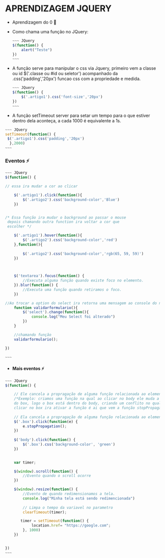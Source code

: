 # APRENDIZAGEM JQUERY

- Aprendizagem do 0 :tada:

  
  
- Como chama uma função no JQuery:

  ```javascript
  ~~~ JQuery
  $(function() {
      alert("Teste")
  })
  ~~~
  ```
  
  
  
- A função  serve para manipular o css via Jquery, primeiro vem a classe ou id <span>$('.classe ou #id ou seletor')</span> acompanhado da <span>.css('padding','20px')</span>  funcao css com a propriedade e medida.

  

  ```javascript
  ~~~ JQuery
  $(function() {
      $('.artigo1').css('font-size','20px')
  })
  ~~~
  ```

  
  
- A função setTimeout server para setar um tempo para o que estiver dentro dela aconteça, a cada 1000 é equivalente a 1s.

```javascript
~~~ JQuery
setTimeout(function() {
 $('.artigo1').css('padding','20px')
  },2000)
~~~
```



### Eventos :zap:



```javascript
~~~ JQuery
$(function() {

// essa ira mudar a cor ao clicar

    $('.artigo1').click(function(){
        $('.artigo2').css('background-color','Blue')
    })


/* Essa função ira mudar o background ao passar o mouse
 depois chamando outra function ira voltar a cor que 
 escolher */

    $('.artigo1').hover(function(){
        $('.artigo2').css('background-color','red')
    },function(){
        
        $('.artigo2').css('background-color','rgb(65, 59, 59)')
    })
    


    $('textarea').focus(function() {
        //Executa alguma função quando existe foco no elemento.
    }).blur(function() {
        //Executa uma função quando retiramos o foco. 
    })

//Ao trocar a option do select ira retorna uma mensagem ao console do navegador
    function validarformulario(){
        $('select').change(function(){
            console.log("Meu Select foi alterado")
        })
    }

    //chamando função
    validarformulario();

})

~~~
```



- #### Mais eventos :zap:

  

```javascript
~~~ JQuery
$(function() {

	// Ele cancela a propragação de alguma função relacionada ao elemento
    /*Exemplo: criamos uma função na qual ao clicar no body ele muda a cor 
    do box, logo o box está dentro do body, criando um conflito no qual ao 
    clicar no box ira ativar a função é ai que vem a função stopPropagation(); */
    
	// Ela cancela a propragação de alguma função relacionada ao elemento
    $('.box').click(function(e) {
        e.stopPropagation(); 
    })
    
    $('body').click(function() {
        $('.box').css('background-color', 'green')
    })

   
    var timer;

    $(window).scroll(function() {
        //Evento quando o scroll ocorre
    })

    $(window).resize(function() {
        //Evento de quando redimensionamos a tela.
        console.log("Minha tela está sendo redimencionada")
        
        // Limpa o tempo da variavel no parametro
        clearTimeout(timer);

       timer = setTimeout(function() {
            location.href= "https://google.com";
        }, 1000)
    })
    

})
~~~
```

